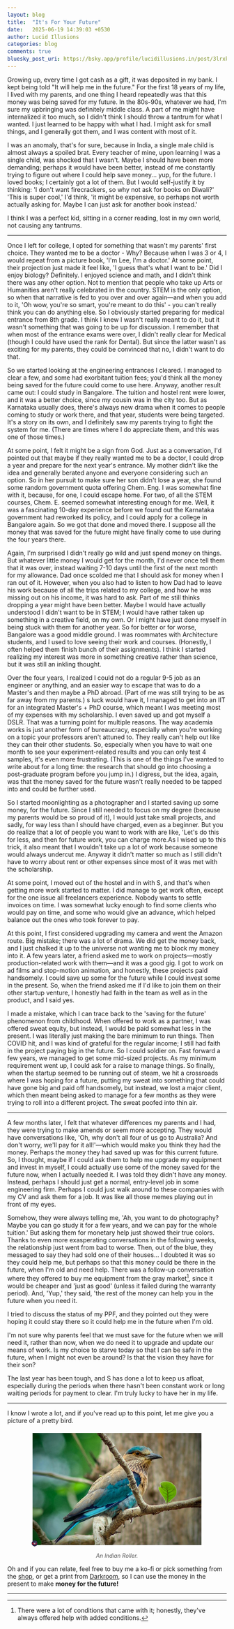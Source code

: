 ```yaml
---
layout: blog
title:  "It's For Your Future"
date:   2025-06-19 14:39:03 +0530
author: Lucid Illusions
categories: blog
comments: true
bluesky_post_uri: https://bsky.app/profile/lucidillusions.in/post/3lrxkx7cpis2p
---
```


Growing up, every time I got cash as a gift, it was deposited in my bank. I kept being told "It will help me in the future." For the first 18 years of my life, I lived with my parents, and one thing I heard repeatedly was that this money was being saved for my future. In the 80s-90s, whatever we had, I'm sure my upbringing was definitely middle class. A part of me might have internalized it too much, so I didn't think I should throw a tantrum for what I wanted. I just learned to be happy with what I had. I might ask for small things, and I generally got them, and I was content with most of it.

I was an anomaly, that's for sure, because in India, a single male child is almost always a spoiled brat. Every teacher of mine, upon learning I was a single child, was shocked that I wasn't. Maybe I should have been more demanding; perhaps it would have been better, instead of me constantly trying to figure out where I could help save money... yup, for the future. I loved books; I certainly got a lot of them. But I would self-justify it by thinking: 'I don't want firecrackers, so why not ask for books on Diwali?' 'This is super cool,' I'd think, 'it might be expensive, so perhaps not worth actually asking for. Maybe I can just ask for another book instead.'

I think I was a perfect kid, sitting in a corner reading, lost in my own world, not causing any tantrums.

---

Once I left for college, I opted for something that wasn't my parents' first choice. They wanted me to be a doctor - Why? Because when I was 3 or 4, I would repeat from a picture book, 'I'm Lee, I'm a doctor.' At some point, their projection just made it feel like, 'I guess that's what I want to be.' Did I enjoy biology? Definitely. I enjoyed science and math, and I didn't think there was any other option. Not to mention that people who take up Arts or Humanities aren't really celebrated in the country. STEM is the only option, so when that narrative is fed to you over and over again—and when you add to it, 'Oh wow, you're so smart, you're meant to do this' - you can't really think you can do anything else. So I obviously started preparing for medical entrance from 8th grade. I think I knew I wasn't really meant to do it, but it wasn't something that was going to be up for discussion. I remember that when most of the entrance exams were over, I didn't really clear for Medical (though I could have used the rank for Dental). But since the latter wasn't as exciting for my parents, they could be convinced that no, I didn't want to do that.

So we started looking at the engineering entrances I cleared. I managed to clear a few, and some had exorbitant tuition fees; you'd think all the money being saved for the future could come to use here. Anyway, another result came out: I could study in Bangalore. The tuition and hostel rent were lower, and it was a better choice, since my cousin was in the city too. But as Karnataka usually does, there's always new drama when it comes to people coming to study or work there, and that year, students were being targeted. It's a story on its own, and I definitely saw my parents trying to fight the system for me. (There are times where I do appreciate them, and this was one of those times.)

At some point, I felt it might be a sign from God. Just as a conversation, I'd pointed out that maybe if they really wanted me to be a doctor, I could drop a year and prepare for the next year's entrance. My mother didn't like the idea and generally berated anyone and everyone considering such an option. So in her pursuit to make sure her son didn't lose a year, she found some random government quota offering Chem. Eng. I was somewhat fine with it, because, for one, I could escape home. For two, of all the STEM courses, Chem. E. seemed somewhat interesting enough for me. Well, it was a fascinating 10-day experience before we found out the Karnataka government had reworked its policy, and I could apply for a college in Bangalore again. So we got that done and moved there. I suppose all the money that was saved for the future might have finally come to use during the four years there.

Again, I'm surprised I didn't really go wild and just spend money on things. But whatever little money I would get for the month, I'd never once tell them that it was over, instead waiting 7-10 days until the first of the next month for my allowance. Dad once scolded me that I should ask for money when I ran out of it. However, when you also had to listen to how Dad had to leave his work because of all the trips related to my college, and how he was missing out on his income, it was hard to ask. Part of me still thinks dropping a year might have been better. Maybe I would have actually understood I didn't want to be in STEM; I would have rather taken up something in a creative field, on my own. Or I might have just done myself in being stuck with them for another year. So for better or for worse, Bangalore was a good middle ground. I was roommates with Architecture students, and I used to love seeing their work and courses. (Honestly, I often helped them finish bunch of their assignments). I think I started realizing my interest was more in something creative rather than science, but it was still an inkling thought.

Over the four years, I realized I could not do a regular 9-5 job as an engineer or anything, and an easier way to escape that was to do a Master's and then maybe a PhD abroad. (Part of me was still trying to be as far away from my parents.) s luck would have it, I managed to get into an IIT for an integrated Master's + PhD course, which meant I was meeting most of my expenses with my scholarship. I even saved up and got myself a DSLR. That was a turning point for multiple reasons. The way academia works is just another form of bureaucracy, especially when you're working on a topic your professors aren't attuned to. They really can't help out like they can their other students. So, especially when you have to wait one month to see your experiment-related results and you can only test 4 samples, it's even more frustrating. (This is one of the things I've wanted to write about for a long time: the research that should go into choosing a post-graduate program before you jump in.) I digress, but the idea, again, was that the money saved for the future wasn't really needed to be tapped into and could be further used.

So I started moonlighting as a photographer and I started saving up some money, for the future. Since I still needed to focus on my degree (because my parents would be so proud of it), I would just take small projects, and sadly, for way less than I should have charged, even as a beginner. But you do realize that a lot of people you want to work with are like, 'Let's do this for less, and then for future work, you can charge more.As I wised up to this trick, it also meant that I wouldn't take up a lot of work because someone would always undercut me. Anyway it didn't matter so much as I still didn't have to worry about rent or other expenses since most of it was met with the scholarship.

At some point, I moved out of the hostel and in with S, and that's when getting more work started to matter. I did manage to get work often, except for the one issue all freelancers experience. Nobody wants to settle invoices on time. I was somewhat lucky enough to find some clients who would pay on time, and some who would give an advance, which helped balance out the ones who took forever to pay.

At this point, I first considered upgrading my camera and went the Amazon route. Big mistake; there was a lot of drama. We did get the money back, and I just chalked it up to the universe not wanting me to block my money into it. A few years later, a friend asked me to work on projects—mostly production-related work with them—and it was a good gig. I got to work on ad films and stop-motion animation, and honestly, these projects paid handsomely. I could save up some for the future while I could invest some in the present. So, when the friend asked me if I'd like to join them on their other startup venture, I honestly had faith in the team as well as in the product, and I said yes.

I made a mistake, which I can trace back to the 'saving for the future' phenomenon from childhood. When offered to work as a partner, I was offered sweat equity, but instead, I would be paid somewhat less in the present. I was literally just making the bare minimum to run things. Then COVID hit, and I was kind of grateful for the regular income; I still had faith in the project paying big in the future. So I could soldier on. Fast forward a few years, we managed to get some mid-sized projects. As my minimum requirement went up, I could ask for a raise to manage things. So finally, when the startup seemed to be running out of steam, we hit a crossroads where I was hoping for a future, putting my sweat into something that could have gone big and paid off handsomely, but instead, we lost a major client, which then meant being asked to manage for a few months as they were trying to roll into a different project. The sweat poofed into thin air.

---

A few months later, I felt that whatever differences my parents and I had, they were trying to make amends or seem more accepting. They would have conversations like, 'Oh, why don't all four of us go to Australia? And don't worry, we'll pay for it all!'—which would make you think they had the money. Perhaps the money they had saved up was for this current future. So, I thought, maybe if I could ask them to help me upgrade my equipment and invest in myself, I could actually use some of the money saved for the future now, when I actually needed it. I was told they didn't have any money. Instead, perhaps I should just get a normal, entry-level job in some engineering firm. Perhaps I could just walk around to these companies with my CV and ask them for a job. It was like all those memes playing out in front of my eyes.

Somehow, they were always telling me, 'Ah, you want to do photography? Maybe you can go study it for a few years, and we can pay for the whole tuition.' But asking them for monetary help just showed their true colors. Thanks to even more exasperating conversations in the following weeks, the relationship just went from bad to worse. Then, out of the blue, they messaged to say they had sold one of their houses... I doubted it was so they could help me, but perhaps so that this money could be there in the future, when I'm old and need help. There was a follow-up conversation where they offered to buy me equipment from the gray market[^1], since it would be cheaper and 'just as good' (unless it failed during the warranty period). And, 'Yup,' they said, 'the rest of the money can help you in the future when you need it.

I tried to discuss the status of my PPF, and they pointed out they were hoping it could stay there so it could help me in the future when I'm old.

I'm not sure why parents feel that we must save for the future when we will need it, rather than now, when we do need it to upgrade and update our means of work. Is my choice to starve today so that I can be safe in the future, when I might not even be around? Is that the vision they have for their son?

The last year has been tough, and S has done a lot to keep us afloat, especially during the periods when there hasn't been constant work or long waiting periods for payment to clear. I'm truly lucky to have her in my life.

---

I know I wrote a lot, and if you've read up to this point, let me give you a picture of a pretty bird.

<div class="blog-post-footer-image">
  <img
    src="/assets/images/blog/SDG_6922_400.jpg"
    alt="An Indian Roller, a bird with blue wings, and light orange color chest and neck. the eyes are black with a dark orange border. the cap is also blue. It is  perched on a branch, and there is a single green leaf in front of it."
    data-full-src="/assets/images/blog/SDG_6922.jpg"
    style="max-width: 400px; height: auto; display: block; margin: 0 auto; cursor: zoom-in;"
  >
  <p class="image-caption" style="text-align: center; font-style: italic; font-size: 0.9em; color: #555;">
    An Indian Roller.
  </p>
</div>



Oh and if you can relate, feel free to buy me a ko-fi or pick something from the [shop](https://ko-fi.com/lucidillusions/shop), or get a print from [Darkroom](https://lucidillusions.darkroom.com/), so I can use the money in the present to make <strong>money for the future!</strong>

---

[^1]: There were a lot of conditions that came with it; honestly, they've always offered help with added conditions.
